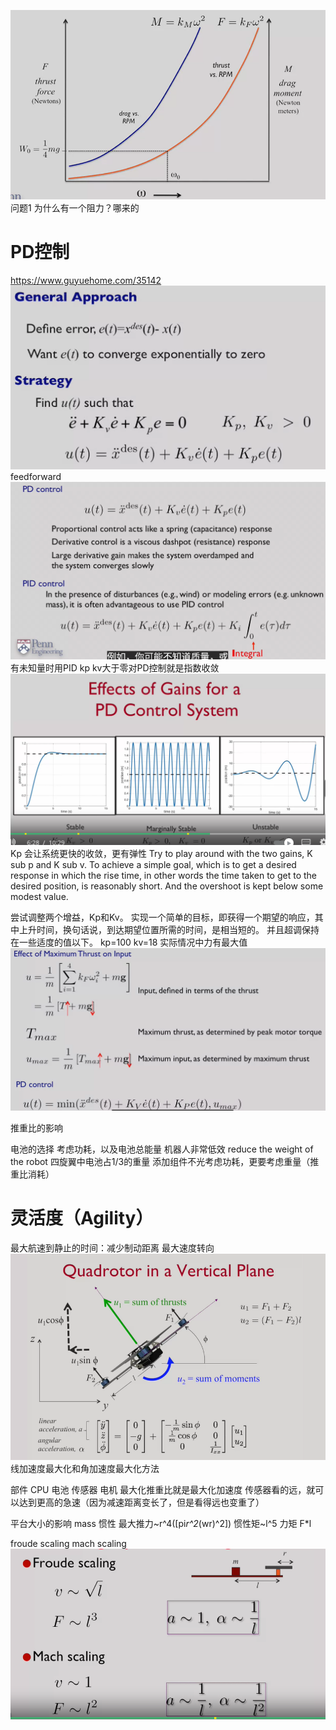 ![Alt text](image.png)
问题1 为什么有一个阻力？哪来的
# PD控制
https://www.guyuehome.com/35142
![比例增益和微分增益以及前馈项](image-1.png)
feedforward 
![PID](image-2.png)
有未知量时用PID
kp kv大于零对PD控制就是指数收敛
![Alt text](image-3.png)
Kp 会让系统更快的收敛，更有弹性
Try to play around with the two gains, K sub p and K sub v.
To achieve a simple goal, which is to get a desired response in which the rise time,
in other words the time taken to get to the desired position, is reasonably short.
And the overshoot is kept below some modest value. 

尝试调整两个增益，Kp和Kv。
实现一个简单的目标，即获得一个期望的响应，其中上升时间，换句话说，到达期望位置所需的时间，是相当短的。
并且超调保持在一些适度的值以下。
kp=100
kv=18
实际情况中力有最大值
![Alt text](image-4.png)

推重比的影响

电池的选择
考虑功耗，以及电池总能量
    机器人非常低效
reduce the weight of the robot
四旋翼中电池占1/3的重量
添加组件不光考虑功耗，更要考虑重量（推重比消耗）

# 灵活度（Agility）
最大航速到静止的时间：减少制动距离
最大速度转向
![Alt text](image-5.png)
线加速度最大化和角加速度最大化方法

部件 CPU 电池 传感器 电机
最大化推重比就是最大化加速度
传感器看的远，就可以达到更高的急速（因为减速距离变长了，但是看得远也变重了）

平台大小的影响
mass 惯性
最大推力~r^4([pi*r^2*(wr)^2])
惯性矩~l^5
力矩 F*l

froude scaling
mach scaling
![Alt text](image-6.png)
